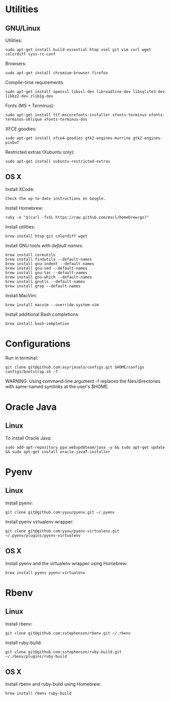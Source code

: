 Utilities
=========

GNU/Linux
---------

Utilities:

    sudo apt-get install build-essential htop xsel git vim curl wget colordiff sysv-rc-conf

Browsers:

    sudo apt-get install chromium-browser firefox

Compile-time requirements:

    sudo apt-get install openssl libssl-dev libreadline-dev libsqlite3-dev libbz2-dev zlib1g-dev

Fonts (MS + Terminus):

    sudo apt-get install ttf-mscorefonts-installer xfonts-terminus xfonts-terminus-oblique xfonts-terminus-dos

XFCE goodies:

    sudo apt-get install xfce4-goodies gtk2-engines-murrine gtk2-engines-pixbuf

Restricted extras (Xubuntu only):

    sudo apt-get install xubuntu-restricted-extras

OS X
----

Install XCode:

    Check the up-to-date instructions on Google.

Install Homebrew:

    ruby -e "$(curl -fsSL https://raw.github.com/mxcl/homebrew/go)"

Install utilities:

    brew install htop git colordiff wget

Install GNU tools _with default names_:

    brew install coreutils
    brew install findutils --default-names
    brew install gnu-indent --default-names
    brew install gnu-sed --default-names
    brew install gnu-tar --default-names
    brew install gnu-which --default-names
    brew install gnutls --default-names
    brew install grep --default-names

Install MacVim:

    brew install macvim --override-system-vim

Install additional Bash completions:

    brew install bash-completion


Configurations
==============

Run in terminal:

    git clone git@github.com:asyrjasalo/configs.git $HOME/configs
    configs/bootstrap.sh -f

WARNING: Using command-line argument -f replaces the files/directories
with same-named symlinks at the user's $HOME.


Oracle Java
===========

Linux
-----

To install Oracle Java:

    sudo add-apt-repository ppa:webupd8team/java -y && sudo apt-get update && sudo apt-get install oracle-java7-installer


Pyenv
=====

Linux
-----

Install pyenv:

    git clone git@github.com:yyuu/pyenv.git ~/.pyenv

Install pyenv virtualenv wrapper:

    git clone git@github.com:yyuu/pyenv-virtualenv.git ~/.pyenv/plugins/pyenv-virtualenv


OS X
----

Install pyenv and the virtualenv wrapper using Homebrew:

    brew install pyenv pyenv-virtualenv


Rbenv
=====

Linux
-----

Install rbenv:

    git clone git@github.com:sstephenson/rbenv.git ~/.rbenv

Install ruby-build:

    git clone git@github.com:sstephenson/ruby-build.git ~/.rbenv/plugins/ruby-build

OS X
----

Install rbenv and ruby-build using Homebrew:

    brew install rbenv ruby-build

